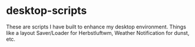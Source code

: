 # desktop-scripts
These are scripts I have built to enhance my desktop environment.  Things like a layout Saver/Loader for Herbstluftwm, Weather Notification for dunst, etc.
